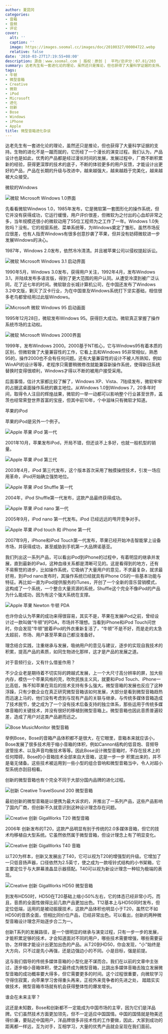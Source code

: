```yaml
---
author: 夏昆冈
categories:
- 音箱
- 音频
- 评论
cover:
  alt: ''
  caption: ''
  image: https://images.soomal.cc/images/doc/20100327/00004722.webp
  relative: false
date: '2010-03-27T17:19:55+08:00'
description: 源自：www.soomal.com | 版权：原创 |  平均/总评分：07.81/203
summary: 达老先生有一套进化论的理论，虽然还只是推论，但也获得了大量科学证据的支持。生物的进化不是一蹴而就的，它历经了一个漫长的演进过程。我们认为，产品设计也是如此，优秀的产品都是经过漫长时间的发展，发展过程中，厂商不断积累新的经验，获得更深厚的技术的底子，不断的体验更多的用户反馈，才能设计出更好的产品。
tags:
- 牛顿
- 微型音箱
- Creative
- 微软
- iPod
- Microsoft
- 进化
- 创新
- Bose
- Windows
- iPhone
- Apple
title: 微型音箱进化杂谈
---
```


达老先生有一套进化论的理论，虽然还只是推论，但也获得了大量科学证据的支持。生物的进化不是一蹴而就的，它历经了一个漫长的演变过程。我们认为，产品设计也是如此，优秀的产品都是经过漫长时间的发展，发展过程中，厂商不断积累新的经验，获得更深厚的技术的底子，不断的体验更多的用户反馈，才能设计出更好的产品，产品在长期的升级与改进中，越来越强大，越来越趋于完美化，越来越被大众接受。



微软的Windows



![微软 Microsoft Windows 1.0界面](https://images.soomal.cc/images/doc/20100326/00004715.webp)



先看看微软Windwos 
1.0，1985年发布，它是微软第一套图形化的操作系统，但它并没有获得成功，它运行缓慢，用户评价很差，但微软为之付出的心血却非常之多，当年规模还很小的微软动用了55位工程师为之工作了一年。Windows 
1.0失败吗？没有。它的视窗系统、菜单系统等，为Windows奠定了雏形。虽然市场反应很差，也有人指责Windows有很多创意抄袭了苹果，但并没有妨碍微软进一步发展Windows的决心。



1987年，Windows 2.0发布，依然冷冷清清。并且被苹果公司以侵权提起诉讼。



![微软 Microsoft Windows 3.1 启动界面](https://images.soomal.cc/images/doc/20100326/00004716.webp)



1990年5月，Windows 3.0发布，获得用户关注，1992年4月，发布Windows 
3.1，并陆续发布多语言版，得到了更大范围的用户认同。从遭受冷漠到被广泛认同，花了近七年的时间。微软联合长城计算机公司，在中国还发布了Windows 
3.2中文版，剿灭了汉卡行业，为在中国普及Windows系统打下坚实基础，相信很多老鸟都曾经用过此版Windows。



![Microsoft 微软 Windows 95 启动画面](https://images.soomal.cc/images/doc/20090927/00002831.webp)



1995年12月28日，微软发布Windows 95。获得巨大成功。微软真正掌握了操作系统市场的主动权。



![微软 Microsoft Windows 2000界面](https://images.soomal.cc/images/doc/20100326/00004721.webp)



1999年，发布Windows 2000。2000基于NT核心，它与Windows95有着本质的区别，但微软做了大量兼容性的工作，它看上去和Windows 
95非常相似，熟悉95的，操作2000也不会有任何问题。还有大量兼容性的设计不被人所熟知，例如WinAPI的设计等等，老程序只需要稍微修改就能兼容新操作系统，使得新旧系统替换时变得很顺利，Windows才得以不断的被用户接受采用。



后面事情，估计大家都比较了解了，Windows XP、Vista、7陆续发布，微软牢牢的占据这桌面操作系统的霸主地位。从Windows 
1.0到Windows 
7，20多年时间，取得令人注目的辉煌战果，微软的一举一动都可以影响整个行业甚至世界，盖茨也经常荣登世界首富的宝座，但其中前10年，个中滋味只有微软才知道。



苹果的iPod



苹果的iPod是另外一个例子。



![Apple 苹果 iPod 第一代](https://images.soomal.cc/images/doc/20100326/00004714.webp)



2001年10月，苹果发布iPod，开局不错，但还谈不上多好，也就一般机型的销量。



![Apple 苹果 iPod 第三代](https://images.soomal.cc/images/doc/20100326/00004717.webp)



2003年4月，iPod 第三代发布，这个版本首次采用了触摸操控技术，引发一场应用革命，iPod开始确立强势地位。



![Apple 苹果 iPod Shuffle 第一代](https://images.soomal.cc/images/doc/20100326/00004719.webp)



2004年，iPod Shuffle第一代发布，这款产品最终获得成功。



![Apple 苹果 iPod nano 第一代](https://images.soomal.cc/images/doc/20100326/00004718.webp)



2005年9月，iPod nano 第一代发布。iPod 已经远远的甩开竞争对手。



![Apple 苹果 iPod touch 和 iPhone 第一代](https://images.soomal.cc/images/doc/20100326/00004720.webp)



2007年9月，iPhone和iPod Touch第一代发布，苹果已经开始冲击智能掌上设备市场，并获得成功，甚至威胁到手机第一大品牌诺基亚。



我们列出这一系列产品，可以看出iPod到iPhone的过程中，有着明显的继承并发展，直到最新的iPad，这种血缘关系都是清晰可见的。这是看得到的地方，还有不易察觉的进步，比如操作系统，它吸纳了大量用户的意见，不求最复杂，就求最好用，到iPod 
nano发布时，其操作系统已经就具有iPhone 
OS的一些基本功能与特征。再比如一直为iPod提供服务的iTunes，开创了一个全新的音乐营销模式，这构成了一个系统，一个整合大量资源的系统，Shuffle这个完全不像iPod的产品为什么能成功，因为有这个强大系统在支撑。



![Apple 苹果 Newton 牛顿 PDA](https://images.soomal.cc/images/doc/20090602/00002020.webp)



也许你会认为苹果的成功来得很容易，其实不是，苹果在发展iPod之前，曾经设计过一款叫做“牛顿”的PDA，市场并不理想。当看到iPhone和iPod 
Touch问世时，你会发现“牛顿”披着iPod的外衣重新复活了，“牛顿”不是不好，而是走的太急太超前，市场、用户甚至苹果自己都没准备好。



理念结合实践，注重继承与发展，吸纳用户的意见与建议，逐步的实现自我技术的积累，提高产品的素质，如同生物进化那样，这才是产品的发展之道。



对于音频行业，又有什么借鉴作用？



不少企业老是期待着不切实际的跨越式发展，上一个大尺寸高分辨率的屏，加大些内存，模仿一个苹果风格的壳，吹吹民族主义风，就要和iPod 
Touch、iPhone一比高低，殊不知苹果在背后的技术支持有多么强大。微型音箱的发展也反应了这种浮躁，只有少数企业在真正研究微型音箱该如何发展，大部分是看到微型音箱趋热而迅速上马的，他们没有考虑到与现有产品的关联与继承，与传统多媒体音箱造成了技术脱节，使之成为了一个没有技术后备支持的独立体系，那些运用于传统多媒体音箱的关键技术，并没有很好的移植到微型音箱上。微型音箱也因此音质普遍较差，造成了用户对这类产品避而远之。



![Bose MusicMonitor 微型音箱](https://images.soomal.cc/images/doc/20091218/00003384.webp)



举例Bose，Bose的音箱产品体积都不是很大，在它眼里，音箱本来就应该小，Bose发展了很多技术用于缩小音箱的体积，例如Cannon结构的低音炮、音频导波管技术、以及声音均衡技术等等。因此Bose设计微型音箱时，不存在技术上的任何障碍，Bose的小音箱技术全部来自大音箱，这是一步一步
积累出来的，并不是毫无储备。这些技术被运用到一些小型的组合音响和微型音箱当中，令人对超小型系统亦刮目相看。



创新的微型音箱也有个完全不同于大部分国内品牌的进化过程。



![创新 Creative TravelSound 200 微型音箱](https://images.soomal.cc/images/doc/20090703/00002217.webp)



最初创新的微型音箱是以便携为最大诉求的，并推出了一系列产品，这些产品影响了国内厂商，但创新不久就意识到这种设计理念存在问题。



![Creative 创新 GigaWorks T20 微型音箱](https://images.soomal.cc/images/doc/20100112/00003644.webp)



2006年 创新发布的T20，这款产品明显有别于传统的2.0多媒体音箱，但它的技术均移植自大型系统。它虽然依然属于微型音箱，但设计理念上有了明显变化。



![Creative 创新 GigaWorks T40 音箱](https://images.soomal.cc/images/doc/20100211/00004087.webp)



以T20为样本，创新又发展出了T40，它可以视为T20的增强型的升级。它增加了一只低音扬声器，口径依然为2.5英寸，使之成为一款哑铃式结构的小书架箱，它主要定位于与大屏幕液晶显示器搭配。T40可以视为新设计理念一种较为极端的表现。



![Creative 创新 GigaWorks HD50 微型音箱](https://images.soomal.cc/images/doc/20091127/00003196.webp)



到发布HD50时，HD50在T20基础上缩小50%左右，它的体态已经非常小巧，而且，音质的全面性做得比前几款产品更加出色。T12基本上与HD50同时发布，但定位低端，运用的是被动振膜技术，这款产品体积也明显小于T20，虽然它不如HD50的音质全面，但相比同价位产品，已经非常出色。可以看出，创新的两种微型音箱设计理念开始逐步合二为一。



创新T系列的发展路径，是一个很明显的继承与演变过程，只有一步一步的发展，才能积累足够的技术，才会知道面对不同的用户，哪些技术需要增强，哪些需要妥协，怎样做才能设计出更加出色的产品。从T20到HD50，你会发现，“小”始终是大方向，只不过是先小再强，还是边强边小的不同。小是目标，强是前提。



这与我们倡导的传统多媒体音箱的小型化是不谋而合。我们在以前的文章中主张过，逐步缩小音箱体积，使之最终成为微型音箱，比跳出多媒体音箱去独立发展微型音箱的成功概率要大得多，但它需要更多的时间。这个过程很重要，向微软学习守得住寂寞，向苹果学习舍得重头再来，正视外来竞争者的先进之处，
踏踏实实做技术，微型音箱市场就有机会获得整体性的爆发增长。



谁会在未来主宰？



这还是未知数，Bose和创新都不一定能成为中国市场的主宰，因为它们是洋品牌。它们虽然技术方面更加领先，但不一定适应中国国情。中国的国情就是物美还得价廉，要贴近中国用户，洋品牌很多非技术性的工作要做，因此，大家到成功的距离都一样远，互为对手，互相学习，大量的优秀产品就会呈现在我们面前。